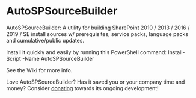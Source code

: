 # AutoSPSourceBuilder
AutoSPSourceBuilder: A utility for building SharePoint 2010 / 2013 / 2016 / 2019 / SE install sources w/ prerequisites, service packs, language packs and cumulative/public updates.

Install it quickly and easily by running this PowerShell command: Install-Script -Name AutoSPSourceBuilder

See the Wiki for more info.

Love AutoSPSourceBuilder? Has it saved you or your company time and money? Consider [donating](https://www.paypal.com/cgi-bin/webscr?cmd=_donations&business=QQPQPFRUTVWJJ&lc=CA&item_name=Brian%20Lalancette%27s%20Github%20Projects:&item_number=AutoSPSourceBuilder&currency_code=USD&bn=PP%2dDonationsBF%3abtn_donate_LG%2egif%3aNonHosted") towards its ongoing development!
